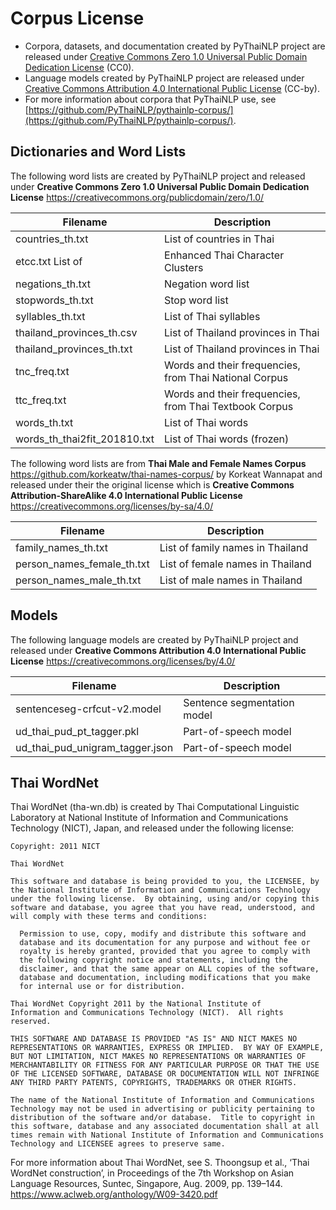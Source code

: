# Corpus License

- Corpora, datasets, and documentation created by PyThaiNLP project are released under [Creative Commons Zero 1.0 Universal Public Domain Dedication License](https://creativecommons.org/publicdomain/zero/1.0/) (CC0).
- Language models created by PyThaiNLP project are released under [Creative Commons Attribution 4.0 International Public License](https://creativecommons.org/licenses/by/4.0/) (CC-by).
- For more information about corpora that PyThaiNLP use, see [https://github.com/PyThaiNLP/pythainlp-corpus/](https://github.com/PyThaiNLP/pythainlp-corpus/).

## Dictionaries and Word Lists

The following word lists are created by PyThaiNLP project and released under
**Creative Commons Zero 1.0 Universal Public Domain Dedication License**
https://creativecommons.org/publicdomain/zero/1.0/

Filename | Description
---------|------------
countries_th.txt | List of countries in Thai
etcc.txt List of | Enhanced Thai Character Clusters
negations_th.txt | Negation word list
stopwords_th.txt | Stop word list
syllables_th.txt | List of Thai syllables
thailand_provinces_th.csv | List of Thailand provinces in Thai
thailand_provinces_th.txt | List of Thailand provinces in Thai
tnc_freq.txt | Words and their frequencies, from Thai National Corpus
ttc_freq.txt | Words and their frequencies, from Thai Textbook Corpus
words_th.txt | List of Thai words
words_th_thai2fit_201810.txt | List of Thai words (frozen)

The following word lists are from **Thai Male and Female Names Corpus**
https://github.com/korkeatw/thai-names-corpus/ by Korkeat Wannapat
and released under their the original license which is
**Creative Commons Attribution-ShareAlike 4.0 International Public License**
https://creativecommons.org/licenses/by-sa/4.0/

Filename | Description
---------|------------
family_names_th.txt | List of family names in Thailand
person_names_female_th.txt | List of female names in Thailand
person_names_male_th.txt | List of male names in Thailand


## Models

The following language models are created by PyThaiNLP project
and released under
**Creative Commons Attribution 4.0 International Public License**
https://creativecommons.org/licenses/by/4.0/

Filename | Description
---------|------------
sentenceseg-crfcut-v2.model | Sentence segmentation model
ud_thai_pud_pt_tagger.pkl | Part-of-speech model
ud_thai_pud_unigram_tagger.json | Part-of-speech model


## Thai WordNet

Thai WordNet (tha-wn.db) is created by Thai Computational Linguistic
Laboratory at National Institute of Information and Communications
Technology (NICT), Japan, and released under the following license:

```
Copyright: 2011 NICT

Thai WordNet

This software and database is being provided to you, the LICENSEE, by
the National Institute of Information and Communications Technology
under the following license.  By obtaining, using and/or copying this
software and database, you agree that you have read, understood, and
will comply with these terms and conditions:

  Permission to use, copy, modify and distribute this software and
  database and its documentation for any purpose and without fee or
  royalty is hereby granted, provided that you agree to comply with
  the following copyright notice and statements, including the
  disclaimer, and that the same appear on ALL copies of the software,
  database and documentation, including modifications that you make
  for internal use or for distribution.

Thai WordNet Copyright 2011 by the National Institute of
Information and Communications Technology (NICT).  All rights
reserved.

THIS SOFTWARE AND DATABASE IS PROVIDED "AS IS" AND NICT MAKES NO
REPRESENTATIONS OR WARRANTIES, EXPRESS OR IMPLIED.  BY WAY OF EXAMPLE,
BUT NOT LIMITATION, NICT MAKES NO REPRESENTATIONS OR WARRANTIES OF
MERCHANTABILITY OR FITNESS FOR ANY PARTICULAR PURPOSE OR THAT THE USE
OF THE LICENSED SOFTWARE, DATABASE OR DOCUMENTATION WILL NOT INFRINGE
ANY THIRD PARTY PATENTS, COPYRIGHTS, TRADEMARKS OR OTHER RIGHTS.

The name of the National Institute of Information and Communications
Technology may not be used in advertising or publicity pertaining to
distribution of the software and/or database.  Title to copyright in
this software, database and any associated documentation shall at all
times remain with National Institute of Information and Communications
Technology and LICENSEE agrees to preserve same.
```

For more information about Thai WordNet, see
S. Thoongsup et al., ‘Thai WordNet construction’,
in Proceedings of the 7th Workshop on Asian Language Resources,
Suntec, Singapore, Aug. 2009, pp. 139–144.
https://www.aclweb.org/anthology/W09-3420.pdf 
